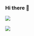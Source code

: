### Hi there 👋



<img src="https://github-readme-stats.vercel.app/api/top-langs/?username=kdh4646&layout=compact"><br><br>
<img src="https://github-readme-stats.vercel.app/api?username=kdh4646&show_icons=true">



<!--
**kdh4646/kdh4646** is a ✨ _special_ ✨ repository because its `README.md` (this file) appears on your GitHub profile.

Here are some ideas to get you started:

- 🔭 I’m currently working on ...
- 🌱 I’m currently learning ...
- 👯 I’m looking to collaborate on ...
- 🤔 I’m looking for help with ...
- 💬 Ask me about ...
- 📫 How to reach me: ...
- 😄 Pronouns: ...
- ⚡ Fun fact: ...
-->
